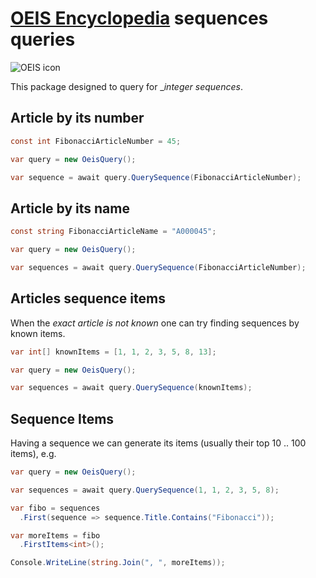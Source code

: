 # [OEIS Encyclopedia](https://oeis.org/) sequences queries

![OEIS icon](Icon.png)

This package designed to query for __integer sequences_.

## Article by its number

```cs
const int FibonacciArticleNumber = 45;

var query = new OeisQuery();

var sequence = await query.QuerySequence(FibonacciArticleNumber);
```
## Article by its name

```cs
const string FibonacciArticleName = "A000045";

var query = new OeisQuery();

var sequences = await query.QuerySequence(FibonacciArticleNumber);
```
## Articles sequence items

When the _exact article is not known_ one can try finding sequences by known items.

```cs
var int[] knownItems = [1, 1, 2, 3, 5, 8, 13];

var query = new OeisQuery();

var sequences = await query.QuerySequence(knownItems);
```
## Sequence Items

Having a sequence we can generate its items (usually their top 10 .. 100 items), e.g. 

```cs
var query = new OeisQuery();

var sequences = await query.QuerySequence(1, 1, 2, 3, 5, 8);

var fibo = sequences
  .First(sequence => sequence.Title.Contains("Fibonacci"));

var moreItems = fibo
  .FirstItems<int>();

Console.WriteLine(string.Join(", ", moreItems));
```
